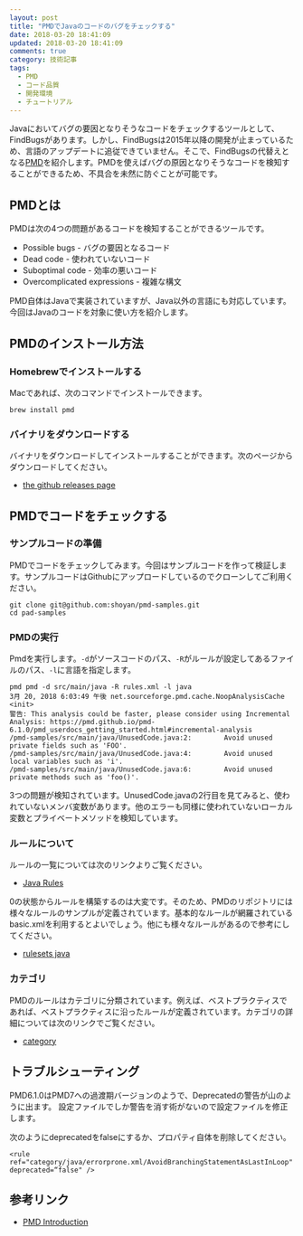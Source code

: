 ```yaml
---
layout: post
title: "PMDでJavaのコードのバグをチェックする"
date: 2018-03-20 18:41:09
updated: 2018-03-20 18:41:09
comments: true
category: 技術記事
tags: 
  - PMD
  - コード品質
  - 開発環境
  - チュートリアル
---
```


Javaにおいてバグの要因となりそうなコードをチェックするツールとして、FindBugsがあります。しかし、FindBugsは2015年以降の開発が止まっているため、言語のアップデートに追従できていません。そこで、FindBugsの代替えとなる<a href="https://pmd.github.io/pmd-6.1.0/index.html" target="_blank">PMD</a>を紹介します。PMDを使えばバグの原因となりそうなコードを検知することができるため、不具合を未然に防ぐことが可能です。

## PMDとは

PMDは次の4つの問題があるコードを検知することができるツールです。

* Possible bugs - バグの要因となるコード
* Dead code - 使われていないコード
* Suboptimal code - 効率の悪いコード
* Overcomplicated expressions - 複雑な構文

PMD自体はJavaで実装されていますが、Java以外の言語にも対応しています。今回はJavaのコードを対象に使い方を紹介します。

## PMDのインストール方法

### Homebrewでインストールする

Macであれば、次のコマンドでインストールできます。

```
brew install pmd
```

### バイナリをダウンロードする

バイナリをダウンロードしてインストールすることができます。次のページからダウンロードしてください。

* <a href="https://github.com/pmd/pmd/releases" target="_blank">the github releases page</a>

## PMDでコードをチェックする

### サンプルコードの準備

PMDでコードをチェックしてみます。今回はサンプルコードを作って検証します。サンプルコードはGithubにアップロードしているのでクローンしてご利用ください。

```
git clone git@github.com:shoyan/pmd-samples.git
cd pad-samples
```

### PMDの実行

Pmdを実行します。`-d`がソースコードのパス、`-R`がルールが設定してあるファイルのパス、`-l`に言語を指定します。

```
pmd pmd -d src/main/java -R rules.xml -l java
3月 20, 2018 6:03:49 午後 net.sourceforge.pmd.cache.NoopAnalysisCache <init>
警告: This analysis could be faster, please consider using Incremental Analysis: https://pmd.github.io/pmd-6.1.0/pmd_userdocs_getting_started.html#incremental-analysis
/pmd-samples/src/main/java/UnusedCode.java:2:        Avoid unused private fields such as 'FOO'.
/pmd-samples/src/main/java/UnusedCode.java:4:        Avoid unused local variables such as 'i'.
/pmd-samples/src/main/java/UnusedCode.java:6:        Avoid unused private methods such as 'foo()'.
```

3つの問題が検知されています。UnusedCode.javaの2行目を見てみると、使われていないメンバ変数があります。他のエラーも同様に使われていないローカル変数とプライベートメソッドを検知しています。


### ルールについて

ルールの一覧については次のリンクよりご覧ください。
* <a href="https://pmd.github.io/pmd-6.1.0/pmd_rules_java.html" target="_blank">Java Rules</a>

0の状態からルールを構築するのは大変です。そのため、PMDのリポジトリには様々なルールのサンプルが定義されています。基本的なルールが網羅されているbasic.xmlを利用するとよいでしょう。他にも様々なルールがあるので参考にしてください。
* <a href="https://github.com/pmd/pmd/tree/master/pmd-java/src/main/resources/rulesets/java" target="_blank">rulesets java</a>

### カテゴリ

PMDのルールはカテゴリに分類されています。例えば、ベストプラクティスであれば、ベストプラクティスに沿ったルールが定義されています。カテゴリの詳細については次のリンクでご覧ください。

* <a href="https://github.com/pmd/pmd/tree/master/pmd-java/src/main/resources/category/java" target="_blank">category</a>


## トラブルシューティング

PMD6.1.0はPMD7への過渡期バージョンのようで、Deprecatedの警告が山のように出ます。
設定ファイルでしか警告を消す術がないので設定ファイルを修正します。

次のようにdeprecatedをfalseにするか、プロパティ自体を削除してください。

```
<rule ref="category/java/errorprone.xml/AvoidBranchingStatementAsLastInLoop" deprecated=“false" />
```

## 参考リンク

* <a href="https://pmd.github.io/pmd-6.1.0/index.html" target="_blank">PMD Introduction</a>

